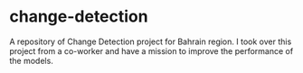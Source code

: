 # change-detection
A repository of Change Detection project for Bahrain region. I took over this project from a co-worker and have a mission to improve the performance of the models.
